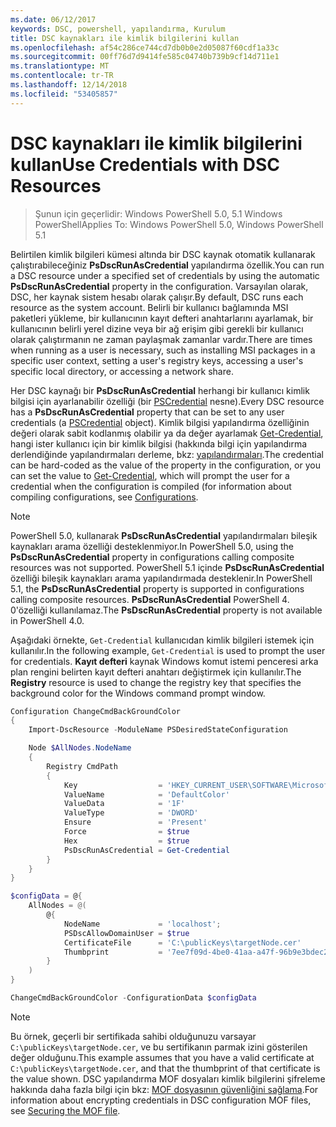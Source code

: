 ```yaml
---
ms.date: 06/12/2017
keywords: DSC, powershell, yapılandırma, Kurulum
title: DSC kaynakları ile kimlik bilgilerini kullan
ms.openlocfilehash: af54c286ce744cd7db0b0e2d05087f60cdf1a33c
ms.sourcegitcommit: 00ff76d7d9414fe585c04740b739b9cf14d711e1
ms.translationtype: MT
ms.contentlocale: tr-TR
ms.lasthandoff: 12/14/2018
ms.locfileid: "53405857"
---
```

# <a name="use-credentials-with-dsc-resources"></a><span data-ttu-id="d5404-103">DSC kaynakları ile kimlik bilgilerini kullan</span><span class="sxs-lookup"><span data-stu-id="d5404-103">Use Credentials with DSC Resources</span></span>

> <span data-ttu-id="d5404-104">Şunun için geçerlidir: Windows PowerShell 5.0, 5.1 Windows PowerShell</span><span class="sxs-lookup"><span data-stu-id="d5404-104">Applies To: Windows PowerShell 5.0, Windows PowerShell 5.1</span></span>

<span data-ttu-id="d5404-105">Belirtilen kimlik bilgileri kümesi altında bir DSC kaynak otomatik kullanarak çalıştırabileceğiniz **PsDscRunAsCredential** yapılandırma özellik.</span><span class="sxs-lookup"><span data-stu-id="d5404-105">You can run a DSC resource under a specified set of credentials by using the automatic **PsDscRunAsCredential** property in the configuration.</span></span>
<span data-ttu-id="d5404-106">Varsayılan olarak, DSC, her kaynak sistem hesabı olarak çalışır.</span><span class="sxs-lookup"><span data-stu-id="d5404-106">By default, DSC runs each resource as the system account.</span></span>
<span data-ttu-id="d5404-107">Belirli bir kullanıcı bağlamında MSI paketleri yükleme, bir kullanıcının kayıt defteri anahtarlarını ayarlamak, bir kullanıcının belirli yerel dizine veya bir ağ erişim gibi gerekli bir kullanıcı olarak çalıştırmanın ne zaman paylaşmak zamanlar vardır.</span><span class="sxs-lookup"><span data-stu-id="d5404-107">There are times when running as a user is necessary, such as installing MSI packages in a specific user context, setting a user's registry keys, accessing a user's specific local directory, or accessing a network share.</span></span>

<span data-ttu-id="d5404-108">Her DSC kaynağı bir **PsDscRunAsCredential** herhangi bir kullanıcı kimlik bilgisi için ayarlanabilir özelliği (bir [PSCredential](/dotnet/api/system.management.automation.pscredential) nesne).</span><span class="sxs-lookup"><span data-stu-id="d5404-108">Every DSC resource has a **PsDscRunAsCredential** property that can be set to any user credentials (a [PSCredential](/dotnet/api/system.management.automation.pscredential) object).</span></span>
<span data-ttu-id="d5404-109">Kimlik bilgisi yapılandırma özelliğinin değeri olarak sabit kodlanmış olabilir ya da değer ayarlamak [Get-Credential](/powershell/module/Microsoft.PowerShell.Security/Get-Credential), hangi ister kullanıcı için bir kimlik bilgisi (hakkında bilgi için yapılandırma derlendiğinde yapılandırmaları derleme, bkz: [yapılandırmaları](configurations.md).</span><span class="sxs-lookup"><span data-stu-id="d5404-109">The credential can be hard-coded as the value of the property in the configuration, or you can set the value to [Get-Credential](/powershell/module/Microsoft.PowerShell.Security/Get-Credential), which will prompt the user for a credential when the configuration is compiled (for information about compiling configurations, see [Configurations](configurations.md).</span></span>

> [!NOTE]
> <span data-ttu-id="d5404-110">PowerShell 5.0, kullanarak **PsDscRunAsCredential** yapılandırmaları bileşik kaynakları arama özelliği desteklenmiyor.</span><span class="sxs-lookup"><span data-stu-id="d5404-110">In PowerShell 5.0, using the **PsDscRunAsCredential** property in configurations calling composite resources was not supported.</span></span>
> <span data-ttu-id="d5404-111">PowerShell 5.1 içinde **PsDscRunAsCredential** özelliği bileşik kaynakları arama yapılandırmada desteklenir.</span><span class="sxs-lookup"><span data-stu-id="d5404-111">In PowerShell 5.1, the **PsDscRunAsCredential** property is supported in configurations calling composite resources.</span></span>
> <span data-ttu-id="d5404-112">**PsDscRunAsCredential** PowerShell 4. 0'özelliği kullanılamaz.</span><span class="sxs-lookup"><span data-stu-id="d5404-112">The **PsDscRunAsCredential** property is not available in PowerShell 4.0.</span></span>

<span data-ttu-id="d5404-113">Aşağıdaki örnekte, `Get-Credential` kullanıcıdan kimlik bilgileri istemek için kullanılır.</span><span class="sxs-lookup"><span data-stu-id="d5404-113">In the following example, `Get-Credential` is used to prompt the user for credentials.</span></span>
<span data-ttu-id="d5404-114">**Kayıt defteri** kaynak Windows komut istemi penceresi arka plan rengini belirten kayıt defteri anahtarı değiştirmek için kullanılır.</span><span class="sxs-lookup"><span data-stu-id="d5404-114">The **Registry** resource is used to change the registry key that specifies the background color for the Windows command prompt window.</span></span>

```powershell
Configuration ChangeCmdBackGroundColor
{
    Import-DscResource -ModuleName PSDesiredStateConfiguration

    Node $AllNodes.NodeName
    {
        Registry CmdPath
        {
            Key                  = 'HKEY_CURRENT_USER\SOFTWARE\Microsoft\Command Processor'
            ValueName            = 'DefaultColor'
            ValueData            = '1F'
            ValueType            = 'DWORD'
            Ensure               = 'Present'
            Force                = $true
            Hex                  = $true
            PsDscRunAsCredential = Get-Credential
        }
    }
}

$configData = @{
    AllNodes = @(
        @{
            NodeName             = 'localhost';
            PSDscAllowDomainUser = $true
            CertificateFile      = 'C:\publicKeys\targetNode.cer'
            Thumbprint           = '7ee7f09d-4be0-41aa-a47f-96b9e3bdec25'
        }
    )
}

ChangeCmdBackGroundColor -ConfigurationData $configData
```

> [!NOTE]
> <span data-ttu-id="d5404-115">Bu örnek, geçerli bir sertifikada sahibi olduğunuzu varsayar `C:\publicKeys\targetNode.cer`, ve bu sertifikanın parmak izini gösterilen değer olduğunu.</span><span class="sxs-lookup"><span data-stu-id="d5404-115">This example assumes that you have a valid certificate at `C:\publicKeys\targetNode.cer`, and that the thumbprint of that certificate is the value shown.</span></span>
> <span data-ttu-id="d5404-116">DSC yapılandırma MOF dosyaları kimlik bilgilerini şifreleme hakkında daha fazla bilgi için bkz: [MOF dosyasının güvenliğini sağlama](../pull-server/secureMOF.md).</span><span class="sxs-lookup"><span data-stu-id="d5404-116">For information about encrypting credentials in DSC configuration MOF files, see [Securing the MOF file](../pull-server/secureMOF.md).</span></span>
